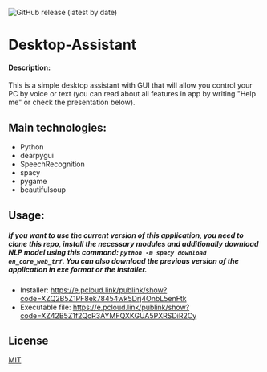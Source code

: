 ![GitHub release (latest by date)](https://img.shields.io/github/v/release/andreistr21/Desktop-Assistant)

# Desktop-Assistant

#### Description:

This is a simple desktop assistant with GUI that will allow you control your PC by voice or text (you can read about all features in app by writing "Help me" or check the presentation below).

## Main technologies:

- Python
- dearpygui
- SpeechRecognition
- spacy
- pygame
- beautifulsoup

## Usage:

##### If you want to use the current version of this application, you need to clone this repo, install the necessary modules and additionally download NLP model using this command: `python -m spacy download en_core_web_trf`. You can also download the previous version of the application in exe format or the installer.

- Installer: https://e.pcloud.link/publink/show?code=XZQ2B5Z1PF8ek78454wk5Drj4OnbL5enFtk
- Executable file: https://e.pcloud.link/publink/show?code=XZ42B5Z1f2QcR3AYMFQXKGUA5PXRSDiR2Cy


## License

[MIT](https://choosealicense.com/licenses/mit/)
